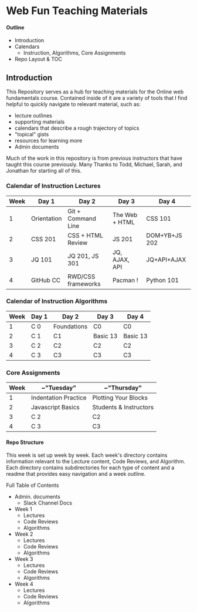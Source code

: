 # Web Fun Teaching Materials

#### Outline
- Introduction
- Calendars
  - Instruction, Algorithms, Core Assignments
- Repo Layout & TOC


## Introduction

This Repository serves as a hub for teaching materials for the Online web fundamentals course. Contained inside of it are a variety of tools that I find helpful to quickly navigate to relevant material, such as:
- lecture outlines
- supporting materials
- calendars that describe a rough trajectory of topics
- "topical" gists
- resources for learning more
- Admin documents

Much of the work in this repository is from previous instructors that have taught this course previously. Many Thanks to Todd, Michael, Sarah, and Jonathan for starting all of this.



### Calendar of Instruction Lectures
| Week | Day 1     | Day 2            | Day 3        | Day 4       |
|------|------     |------            |------        |------       |
|1     |Orientation|Git + Command Line|The Web + HTML|CSS 101      |
|2     |CSS 201    |CSS + HTML Review |JS 201        |DOM+YB+JS 202|
|3     |JQ 101     |JQ 201, JS 301    |JQ, AJAX, API |JQ+API+AJAX  |
|4     |GitHub CC  |RWD/CSS frameworks|Pacman !      |Python 101   |


### Calendar of Instruction Algorithms
| Week | Day 1     | Day 2     | Day 3  | Day 4   |
|------|------     |------     |------  |------   |
|1     |C 0        |Foundations|C0      |C0       |
|2     |C 1        |C1         |Basic 13|Basic 13 |
|3     |C 2        |C2         |C2      |C2       |
|4     |C 3        |C3         |C3      |C3       |

### Core Assignments
| Week | ~"Tuesday"    | ~"Thursday"     |
|------|------         |------           |
|1     |Indentation Practice            |Plotting Your Blocks      |
|2     |Javascript Basics            |Students & Instructors               |
|3     |C 2            |C2               |
|4     |C 3            |C3               |

#### Repo Structure
This week is set up week by week. Each week's directory contains information relevant to the Lecture content, Code Reviews, and Algorithm. Each directory contains subdirectories for each type of content and a readme that provides easy navigation and a week outline.

Full Table of Contents
- Admin. documents
  - Slack Channel Docs
- Week 1
  - Lectures
  - Code Reviews
  - Algorithms
- Week 2
  - Lectures
  - Code Reviews
  - Algorithms
- Week 3
  - Lectures
  - Code Reviews
  - Algorithms
- Week 4
  - Lectures
  - Code Reviews
  - Algorithms
